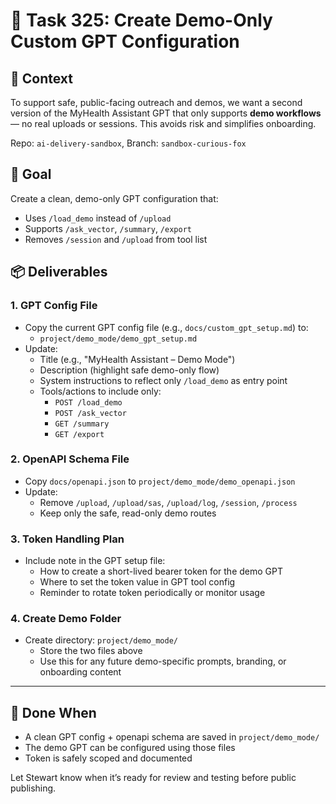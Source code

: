 # 🤖 Task 325: Create Demo-Only Custom GPT Configuration

## 🧠 Context
To support safe, public-facing outreach and demos, we want a second version of the MyHealth Assistant GPT that only supports **demo workflows** — no real uploads or sessions. This avoids risk and simplifies onboarding.

Repo: `ai-delivery-sandbox`, Branch: `sandbox-curious-fox`

## 🎯 Goal
Create a clean, demo-only GPT configuration that:
- Uses `/load_demo` instead of `/upload`
- Supports `/ask_vector`, `/summary`, `/export`
- Removes `/session` and `/upload` from tool list

## 📦 Deliverables

### 1. GPT Config File
- Copy the current GPT config file (e.g., `docs/custom_gpt_setup.md`) to:
  - `project/demo_mode/demo_gpt_setup.md`
- Update:
  - Title (e.g., "MyHealth Assistant – Demo Mode")
  - Description (highlight safe demo-only flow)
  - System instructions to reflect only `/load_demo` as entry point
  - Tools/actions to include only:
    - `POST /load_demo`
    - `POST /ask_vector`
    - `GET /summary`
    - `GET /export`

### 2. OpenAPI Schema File
- Copy `docs/openapi.json` to `project/demo_mode/demo_openapi.json`
- Update:
  - Remove `/upload`, `/upload/sas`, `/upload/log`, `/session`, `/process`
  - Keep only the safe, read-only demo routes

### 3. Token Handling Plan
- Include note in the GPT setup file:
  - How to create a short-lived bearer token for the demo GPT
  - Where to set the token value in GPT tool config
  - Reminder to rotate token periodically or monitor usage

### 4. Create Demo Folder
- Create directory: `project/demo_mode/`
  - Store the two files above
  - Use this for any future demo-specific prompts, branding, or onboarding content

---

## 🧪 Done When
- A clean GPT config + openapi schema are saved in `project/demo_mode/`
- The demo GPT can be configured using those files
- Token is safely scoped and documented

Let Stewart know when it’s ready for review and testing before public publishing.